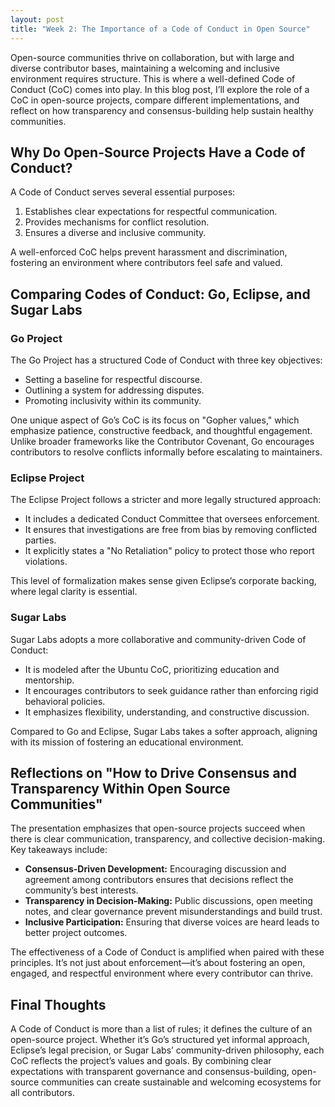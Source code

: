 ```yaml
---
layout: post
title: "Week 2: The Importance of a Code of Conduct in Open Source"
---
```


Open-source communities thrive on collaboration, but with large and diverse contributor bases, maintaining a welcoming and inclusive environment requires structure. This is where a well-defined Code of Conduct (CoC) comes into play. In this blog post, I’ll explore the role of a CoC in open-source projects, compare different implementations, and reflect on how transparency and consensus-building help sustain healthy communities.

## Why Do Open-Source Projects Have a Code of Conduct?

A Code of Conduct serves several essential purposes:
1. Establishes clear expectations for respectful communication.
2. Provides mechanisms for conflict resolution.
3. Ensures a diverse and inclusive community.

A well-enforced CoC helps prevent harassment and discrimination, fostering an environment where contributors feel safe and valued.

## Comparing Codes of Conduct: Go, Eclipse, and Sugar Labs

### Go Project
The Go Project has a structured Code of Conduct with three key objectives:
- Setting a baseline for respectful discourse.
- Outlining a system for addressing disputes.
- Promoting inclusivity within its community.

One unique aspect of Go’s CoC is its focus on "Gopher values," which emphasize patience, constructive feedback, and thoughtful engagement. Unlike broader frameworks like the Contributor Covenant, Go encourages contributors to resolve conflicts informally before escalating to maintainers.

### Eclipse Project
The Eclipse Project follows a stricter and more legally structured approach:
- It includes a dedicated Conduct Committee that oversees enforcement.
- It ensures that investigations are free from bias by removing conflicted parties.
- It explicitly states a "No Retaliation" policy to protect those who report violations.

This level of formalization makes sense given Eclipse’s corporate backing, where legal clarity is essential.

### Sugar Labs
Sugar Labs adopts a more collaborative and community-driven Code of Conduct:
- It is modeled after the Ubuntu CoC, prioritizing education and mentorship.
- It encourages contributors to seek guidance rather than enforcing rigid behavioral policies.
- It emphasizes flexibility, understanding, and constructive discussion.

Compared to Go and Eclipse, Sugar Labs takes a softer approach, aligning with its mission of fostering an educational environment.

## Reflections on "How to Drive Consensus and Transparency Within Open Source Communities"

The presentation emphasizes that open-source projects succeed when there is clear communication, transparency, and collective decision-making. Key takeaways include:
- **Consensus-Driven Development:** Encouraging discussion and agreement among contributors ensures that decisions reflect the community’s best interests.
- **Transparency in Decision-Making:** Public discussions, open meeting notes, and clear governance prevent misunderstandings and build trust.
- **Inclusive Participation:** Ensuring that diverse voices are heard leads to better project outcomes.

The effectiveness of a Code of Conduct is amplified when paired with these principles. It’s not just about enforcement—it’s about fostering an open, engaged, and respectful environment where every contributor can thrive.

## Final Thoughts
A Code of Conduct is more than a list of rules; it defines the culture of an open-source project. Whether it’s Go’s structured yet informal approach, Eclipse’s legal precision, or Sugar Labs’ community-driven philosophy, each CoC reflects the project’s values and goals. By combining clear expectations with transparent governance and consensus-building, open-source communities can create sustainable and welcoming ecosystems for all contributors.


